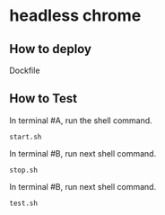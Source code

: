 # headless chrome

## How to deploy
Dockfile

## How to Test

In terminal #A, run the shell command.
```
start.sh
```

In terminal #B, run next shell command.
```
stop.sh
```

In terminal #B, run next shell command.
```
test.sh
```